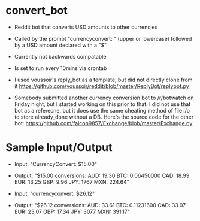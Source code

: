 # convert_bot
- Reddit bot that converts USD amounts to other currencies

- Called by the prompt "currencyconvert: " (upper or lowercase) followed by a USD amount declared with a "$"

- Currently not backwards compatable

- Is set to run every 10mins via crontab

- I used voussoir's reply_bot as a template, but did not directly clone from it  https://github.com/voussoir/reddit/blob/master/ReplyBot/replybot.py

- Somebody submitted another currency conversion bot to /r/botwatch on Friday night, but I started working on this prior to that. I did not use that bot as a referecne, but it does use the same cheating method of file i/o to store already_done without a DB. Here's the source code for the other bot: https://github.com/falcon9857/Exchange/blob/master/Exchange.py  

# Sample Input/Output
- Input: "CurrencyConvert: $15.00"
- Output: "$15.00 conversions:
AUD: 19.30
BTC: 0.06450000
CAD: 18.99
EUR: 13,25
GBP: 9.96
JPY: 1767
MXN: 224.64"

- Input: "currencyconvert: $26.12"
- Output: "$26.12 conversions:
AUD: 33.61
BTC: 0.11231600
CAD: 33.07
EUR: 23,07
GBP: 17.34
JPY: 3077
MXN: 391.17"
